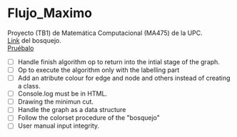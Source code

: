 # Flujo_Maximo
Proyecto (TB1) de Matemática Computacional (MA475) de la UPC.  
[Link](https://excalidraw.com/#room=66e6dc175c8eadd1b880,s14c38UvTFDAa3_73rCpaw) del bosquejo.  
[Pruébalo](https://daniehuuu.github.io/)

 - [ ] Handle finish algorithm op to return into the intial stage of the graph.
 - [ ] Op to execute the algorithm only with the labelling part
 - [ ] Add an atribute colour for edge and node and others instead of creating a class.
 - [ ] Console.log must be in HTML.
 - [ ] Drawing the minimun cut.
 - [ ] Handle the graph as a data structure 
 - [ ] Follow the colorset procedure of the "bosquejo"
 - [ ] User manual input integrity.
